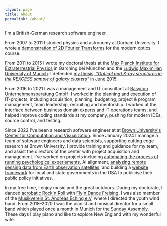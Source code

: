 ```yaml
---
layout: page
title: About
permalink: /about/
---
```


I'm a British-German research software engineer. 

From 2007 to 2011 I studied physics and astronomy at Durham University. I wrote a [demonstration of 2D Fourier Transforms](https://demonstrations.wolfram.com/2DFourierTransforms/) for the modern optics course.

From 2011 to 2015 I wrote my doctoral thesis at the [Max Planck Institute for Extraterrestrial Physics](https://mpe.mpg.de) in Garching bei München and the [Ludwig Maximilian University of Munich](https://www.lmu.de/). I defended [my thesis, *"Optical and X-ray structures in the REXCESS sample of galaxy clusters"*](https://edoc.ub.uni-muenchen.de/18349/) in June 2015. 

From 2016 to 2021 I was a management and IT consultant at [Basycon Unternehmensberatung GmbH](https://www.basycon.com). I worked in the planning and execution of IT-projects, including acquisition, planning, budgeting, project & program management, team leadership, recruiting and mentorship. I worked at the interface between business domain experts and IT operations teams, and helped improve coding standards at my company, pushing for modern IDEs, source control, and testing.

<!-- TODO: move these to a projects page -->

Since 2022 I've been a research software engineer at at [Brown University's Center for Computation and Visualization](https://ccv.brown.edu). Since January 2024 I manage a team of software engineers and data scientists, supporting cutting edge research at Brown University. I provide training and guidance for my team, and assist the directors of the center with project acquisition and management. I've worked on projects including [automating the process of running psychological experiements][autora], AI alignment, [analyzing remote sensing data from Earth observation satellites][ice-floes], and building a [website framework][project-portal] for local and state governments in the USA to publicise their public policy initiatives.

[autora]: https://github.com/autoresearch/autora
[ice-floes]: https://github.com/wilhelmuslab/ice-floe-tracker-pipeline
[project-portal]: https://github.com/thepolicylab-projectportals/project-portal-theme

In my free time, I enjoy music and the great outdoors. During my doctorate, I danced [acrobatic Rock'n'Roll](https://www.youtube.com/watch?v=xzb0DIRF4Zk) with [Fly'n'Dance Freising](https://flyndance.de). I was also member of the [Musikverein St. Andreas Eching e.V](https://mv-eching.de), where I directed the youth wind band. From 2018–2020 I was the pianist and musical director for a small band which played once a month in Munich for the [Sunday Assembly](https://www.sundayassembly.org). These days I play piano and like to explore New England with my wonderful wife. 

<!-- TODO: Photo of acadia -->
<!-- TODO: Photo of cross-country-skiing -->
<!-- TODO: Photo from Cape Cod -->
<!-- TODO: Music link -->